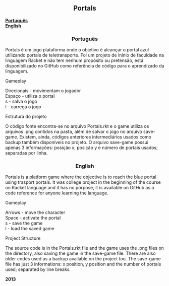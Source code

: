 <h2><strong><center>Portals</center></strong></h2>
<a href="#br"><strong>Português</strong></a><br>
<a href="#en"><strong>English</strong></a><br>

<h3 id="br"><center>Português</center></h3>
<p>
    Portals é um jogo plataforma onde o objetivo é alcançar o portal azul utilizando portais de teletransporte. Foi um projeto de inínio de faculdade na linguagem Racket e não tem nenhum propósito ou pretensão, está disponibilizado no GitHub como referência de código para o aprendizado da linguagem.
</p>
Gameplay
<p>
    Direcionais - movimentam o jogador<br>
    Espaço - utiliza o portal<br>
    s - salva o jogo<br>
    l - carrega o jogo<br>
</p>
Estrutura do projeto
<p>
    O código fonte encontra-se no arquivo Portals.rkt e o game utiliza os arquivos .png contidos na pasta, além de salvar o jogo no arquivo save-game. Existem, ainda, códigos anteriores intermediários usados como backup também disponíveis no projeto.
    O arquivo save-game possui apenas 3 informações: posição x, posição y e número de portais usados; separadas por linha.
</p>

<h3 id="en"><center>English</center></h3>
<p>
    Portals is a platform game where the objective is to reach the blue portal using trasport portals. It was college project in the beginning of the course on Racket language and it has no porpose, it is available on GitHub as a code reference for anyone learning the language.
</p>
Gameplay
<p>
    Arrows - move the character<br>
    Space - activate the portal<br>
    s - save the game<br>
    l - load the saved game<br>
</p>
Project Structure
<p>
    The source code is in the Portals.rkt file and the game uses the .png files on the directory, also saving the game in the save-game file. There are also older codes used as a backup available on the project too.
    The save-game file has just 3 informations: x position, y position and the number of portals used; separated by line breaks.
</p>

<tfoot><strong>2013</strong></tfoot>
